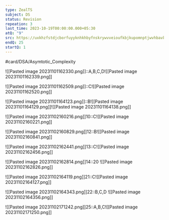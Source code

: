 ```yaml
---
type: ZealTS
subject: DS
status: Revision
repeation: 3
last_time: 2023-10-19T00:00:00.000+05:30
atQ: "9"
src: https://uxkhzfstdjcborfuyyknhkhbyfnskrywvveioufkbjkupomnptjwvhbavkysuhi.vercel.app/solution.html?testId=62514f5e6261be9c3c5454e7&test_id=31
endQ: 25
startQ: 1
---
```

 #card/DSA/Asymtotic_Complexity 
 
 ![[Pasted image 20231101162330.png]]::A,B,C,D![[Pasted image 20231101162339.png]]

![[Pasted image 20231101162509.png]]::C![[Pasted image 20231101162520.png]]

![[Pasted image 20231101164123.png]]::B![[Pasted image 20231101164129.png]]![[Pasted image 20231101164138.png]]


![[Pasted image 20231102160216.png]]10::C![[Pasted image 20231102160221.png]]

![[Pasted image 20231102160829.png]]12::B![[Pasted image 20231102160841.png]]

![[Pasted image 20231102162441.png]]13::C![[Pasted image 20231102162456.png]]

![[Pasted image 20231102162814.png]]14::20 ![[Pasted image 20231102162826.png]] <!--SR:!2023-11-06,4,270-->

![[Pasted image 20231102164119.png]]21::C![[Pasted image 20231102164127.png]]

![[Pasted image 20231102164343.png]]22::B,C,D ![[Pasted image 20231102164356.png]] <!--SR:!2023-11-06,4,270-->

![[Pasted image 20231102171242.png]]25::A,B,C![[Pasted image 20231102171250.png]] <!--SR:!2023-11-06,4,270-->

